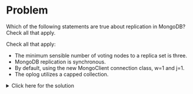 # Problem
Which of the following statements are true about replication in MongoDB? Check all that apply.

Check all that apply:
 - The minimum sensible number of voting nodes to a replica set is three.
 - MongoDB replication is synchronous.
 - By default, using the new MongoClient connection class, w=1 and j=1.
 - The oplog utilizes a capped collection.

<details>
  <summary>Click here for the solution</summary>
  - The minimum sensible number of voting nodes to a replica set is three.
  - The oplog utilizes a capped collection.
</details>